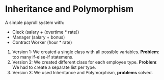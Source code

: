 # Inheritance and Polymorphism  

A simple payroll system with:  

- Cleck (salary + (overtime * rate))
- Manager (salary + bonus)
- Contract Worker (hour * rate)

1. Version 1: We created a single class with all possible variables. **Problem**: too many if-else-if statemens.
2. Version 2: We created different class for each employee type. **Problem**: We had to create a separate list per type.
3. Version 3: We used Inheritance and Polymorphism, **problems** solved.
